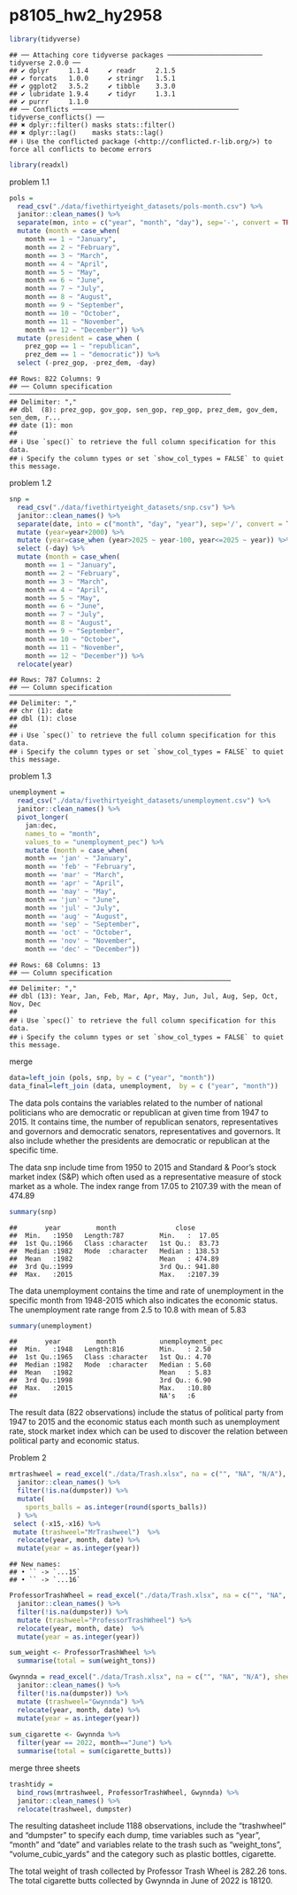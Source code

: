 p8105_hw2_hy2958
================

``` r
library(tidyverse)
```

    ## ── Attaching core tidyverse packages ──────────────────────── tidyverse 2.0.0 ──
    ## ✔ dplyr     1.1.4     ✔ readr     2.1.5
    ## ✔ forcats   1.0.0     ✔ stringr   1.5.1
    ## ✔ ggplot2   3.5.2     ✔ tibble    3.3.0
    ## ✔ lubridate 1.9.4     ✔ tidyr     1.3.1
    ## ✔ purrr     1.1.0     
    ## ── Conflicts ────────────────────────────────────────── tidyverse_conflicts() ──
    ## ✖ dplyr::filter() masks stats::filter()
    ## ✖ dplyr::lag()    masks stats::lag()
    ## ℹ Use the conflicted package (<http://conflicted.r-lib.org/>) to force all conflicts to become errors

``` r
library(readxl)
```

problem 1.1

``` r
pols = 
  read_csv("./data/fivethirtyeight_datasets/pols-month.csv") %>% 
  janitor::clean_names() %>% 
  separate(mon, into = c("year", "month", "day"), sep='-', convert = TRUE)  %>% 
  mutate (month = case_when(
    month == 1 ~ "January",
    month == 2 ~ "February",
    month == 3 ~ "March",
    month == 4 ~ "April",
    month == 5 ~ "May",
    month == 6 ~ "June",
    month == 7 ~ "July",
    month == 8 ~ "August",
    month == 9 ~ "September",
    month == 10 ~ "October",
    month == 11 ~ "November",
    month == 12 ~ "December")) %>% 
  mutate (president = case_when (
    prez_gop == 1 ~ "republican",
    prez_dem == 1 ~ "democratic")) %>% 
  select (-prez_gop, -prez_dem, -day)
```

    ## Rows: 822 Columns: 9
    ## ── Column specification ────────────────────────────────────────────────────────
    ## Delimiter: ","
    ## dbl  (8): prez_gop, gov_gop, sen_gop, rep_gop, prez_dem, gov_dem, sen_dem, r...
    ## date (1): mon
    ## 
    ## ℹ Use `spec()` to retrieve the full column specification for this data.
    ## ℹ Specify the column types or set `show_col_types = FALSE` to quiet this message.

problem 1.2

``` r
snp = 
  read_csv("./data/fivethirtyeight_datasets/snp.csv") %>% 
  janitor::clean_names() %>% 
  separate(date, into = c("month", "day", "year"), sep='/', convert = TRUE)  %>% 
  mutate (year=year+2000) %>%
  mutate (year=case_when (year>2025 ~ year-100, year<=2025 ~ year)) %>%
  select (-day) %>% 
  mutate (month = case_when(
    month == 1 ~ "January",
    month == 2 ~ "February",
    month == 3 ~ "March",
    month == 4 ~ "April",
    month == 5 ~ "May",
    month == 6 ~ "June",
    month == 7 ~ "July",
    month == 8 ~ "August",
    month == 9 ~ "September",
    month == 10 ~ "October",
    month == 11 ~ "November",
    month == 12 ~ "December")) %>% 
  relocate(year)
```

    ## Rows: 787 Columns: 2
    ## ── Column specification ────────────────────────────────────────────────────────
    ## Delimiter: ","
    ## chr (1): date
    ## dbl (1): close
    ## 
    ## ℹ Use `spec()` to retrieve the full column specification for this data.
    ## ℹ Specify the column types or set `show_col_types = FALSE` to quiet this message.

problem 1.3

``` r
unemployment = 
  read_csv("./data/fivethirtyeight_datasets/unemployment.csv") %>% 
  janitor::clean_names() %>%
  pivot_longer(
    jan:dec,
    names_to = "month", 
    values_to = "unemployment_pec") %>% 
    mutate (month = case_when(
    month == 'jan' ~ "January",
    month == 'feb' ~ "February",
    month == 'mar' ~ "March",
    month == 'apr' ~ "April",
    month == 'may' ~ "May",
    month == 'jun' ~ "June",
    month == 'jul' ~ "July",
    month == 'aug' ~ "August",
    month == 'sep' ~ "September",
    month == 'oct' ~ "October",
    month == 'nov' ~ "November",
    month == 'dec' ~ "December"))
```

    ## Rows: 68 Columns: 13
    ## ── Column specification ────────────────────────────────────────────────────────
    ## Delimiter: ","
    ## dbl (13): Year, Jan, Feb, Mar, Apr, May, Jun, Jul, Aug, Sep, Oct, Nov, Dec
    ## 
    ## ℹ Use `spec()` to retrieve the full column specification for this data.
    ## ℹ Specify the column types or set `show_col_types = FALSE` to quiet this message.

merge

``` r
data=left_join (pols, snp, by = c ("year", "month"))
data_final=left_join (data, unemployment,  by = c ("year", "month"))
```

The data pols contains the variables related to the number of national
politicians who are democratic or republican at given time from 1947 to
2015. It contains time, the number of republican senators,
representatives and governors and democratic senators, representatives
and governors. It also include whether the presidents are democratic or
republican at the specific time.

The data snp include time from 1950 to 2015 and Standard & Poor’s stock
market index (S&P) which often used as a representative measure of stock
market as a whole. The index range from 17.05 to 2107.39 with the mean
of 474.89

``` r
summary(snp)
```

    ##       year         month               close        
    ##  Min.   :1950   Length:787         Min.   :  17.05  
    ##  1st Qu.:1966   Class :character   1st Qu.:  83.73  
    ##  Median :1982   Mode  :character   Median : 138.53  
    ##  Mean   :1982                      Mean   : 474.89  
    ##  3rd Qu.:1999                      3rd Qu.: 941.80  
    ##  Max.   :2015                      Max.   :2107.39

The data unemployment contains the time and rate of unemployment in the
specific month from 1948-2015 which also indicates the economic status.
The unemployment rate range from 2.5 to 10.8 with mean of 5.83

``` r
summary(unemployment)
```

    ##       year         month           unemployment_pec
    ##  Min.   :1948   Length:816         Min.   : 2.50   
    ##  1st Qu.:1965   Class :character   1st Qu.: 4.70   
    ##  Median :1982   Mode  :character   Median : 5.60   
    ##  Mean   :1982                      Mean   : 5.83   
    ##  3rd Qu.:1998                      3rd Qu.: 6.90   
    ##  Max.   :2015                      Max.   :10.80   
    ##                                    NA's   :6

The result data (822 observations) include the status of political party
from 1947 to 2015 and the economic status each month such as
unemployment rate, stock market index which can be used to discover the
relation between political party and economic status.

Problem 2

``` r
mrtrashweel = read_excel("./data/Trash.xlsx", na = c("", "NA", "N/A"), sheet = 1, skip = 1) %>% 
  janitor::clean_names() %>%
  filter(!is.na(dumpster)) %>%
  mutate(
    sports_balls = as.integer(round(sports_balls))
  ) %>% 
 select (-x15,-x16) %>%
 mutate (trashweel="MrTrashweel")  %>%
  relocate(year, month, date) %>%
  mutate(year = as.integer(year))
```

    ## New names:
    ## • `` -> `...15`
    ## • `` -> `...16`

``` r
ProfessorTrashWheel = read_excel("./data/Trash.xlsx", na = c("", "NA", "N/A"), sheet = 2, skip = 1) %>% 
  janitor::clean_names() %>%
  filter(!is.na(dumpster)) %>%
  mutate (trashweel="ProfessorTrashWheel") %>%
  relocate(year, month, date)  %>%
  mutate(year = as.integer(year))

sum_weight <- ProfessorTrashWheel %>% 
  summarise(total = sum(weight_tons))
```

``` r
Gwynnda = read_excel("./data/Trash.xlsx", na = c("", "NA", "N/A"), sheet = 4, skip = 1) %>% 
  janitor::clean_names() %>%
  filter(!is.na(dumpster)) %>%
  mutate (trashweel="Gwynnda") %>%
  relocate(year, month, date) %>%
  mutate(year = as.integer(year)) 
  
sum_cigarette <- Gwynnda %>%
  filter(year == 2022, month=="June") %>%
  summarise(total = sum(cigarette_butts))
```

merge three sheets

``` r
trashtidy = 
  bind_rows(mrtrashweel, ProfessorTrashWheel, Gwynnda) %>% 
  janitor::clean_names() %>% 
  relocate(trashweel, dumpster)
```

The resulting datasheet include 1188 observations, include the
“trashwheel” and “dumpster” to specify each dump, time variables such as
“year”, “month” and “date” and variables relate to the trash such as
“weight_tons”, “volume_cubic_yards” and the category such as plastic
bottles, cigarette.

The total weight of trash collected by Professor Trash Wheel is 282.26
tons. The total cigarette butts collected by Gwynnda in June of 2022 is
18120.
